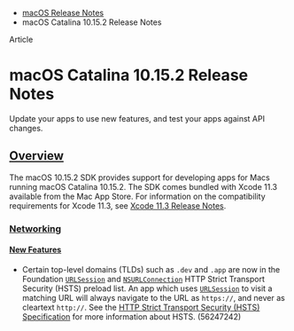 - [macOS Release Notes](https://developer.apple.com/documentation/macos-release-notes)
- macOS Catalina 10.15.2 Release Notes

Article

# macOS Catalina 10.15.2 Release Notes

Update your apps to use new features, and test your apps against API changes.

## [Overview](https://developer.apple.com/documentation/macos-release-notes/macos-catalina-10_15_2-release-notes#overview)

The macOS 10.15.2 SDK provides support for developing apps for Macs running macOS Catalina 10.15.2. The SDK comes bundled with Xcode 11.3 available from the Mac App Store. For information on the compatibility requirements for Xcode 11.3, see [Xcode 11.3 Release Notes](https://developer.apple.com/documentation/Xcode-Release-Notes/xcode-11_3-release-notes).

### [Networking](https://developer.apple.com/documentation/macos-release-notes/macos-catalina-10_15_2-release-notes#Networking)

#### [New Features](https://developer.apple.com/documentation/macos-release-notes/macos-catalina-10_15_2-release-notes#New-Features)

- Certain top-level domains (TLDs) such as `.dev` and `.app` are now in the Foundation [`URLSession`](https://developer.apple.com/documentation/foundation/urlsession) and [`NSURLConnection`](https://developer.apple.com/documentation/foundation/nsurlconnection) HTTP Strict Transport Security (HSTS) preload list. An app which uses [`URLSession`](https://developer.apple.com/documentation/foundation/urlsession) to visit a matching URL will always navigate to the URL as `https://`, and never as cleartext `http://`. See the [HTTP Strict Transport Security (HSTS) Specification](https://tools.ietf.org/html/rfc6797) for more information about HSTS. (56247242)
